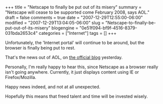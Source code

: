 +++
title = "Netscape to finally be put out of its misery"
summary = "Netscape will cease to be supported come February 2008, says AOL."
draft = false
comments = true
date = "2007-12-29T12:55:00-06:00"
modified = "2007-12-29T13:04:05-06:00"
slug = "Netscape-to-finally-be-put-out-of-its-misery"
blogengine = "0e51f094-bf9f-4516-8379-031bda2653c4"
categories = ["Internet"]
tags = []
+++

<p>
Unfortunately, the &#39;Internet portal&#39; will continue to be around, but the browser is finally being put to rest.
</p>
<p>
That&#39;s the news out of AOL, on <a href="http://blog.netscape.com/2007/12/28/end-of-support-for-netscape-web-browsers/" target="_blank">the official blog</a> yesterday.
</p>
<p>
Personally, I&#39;m really happy to hear this, since Netscape as a browser really isn&#39;t going anywhere. Currently, it just displays content using IE or Firefox/Mozilla.
</p>
<p>
Happy news indeed, and not at all unexpected.
</p>
<p>
Hopefully this means that freed talent and time will be invested wisely.
</p>

